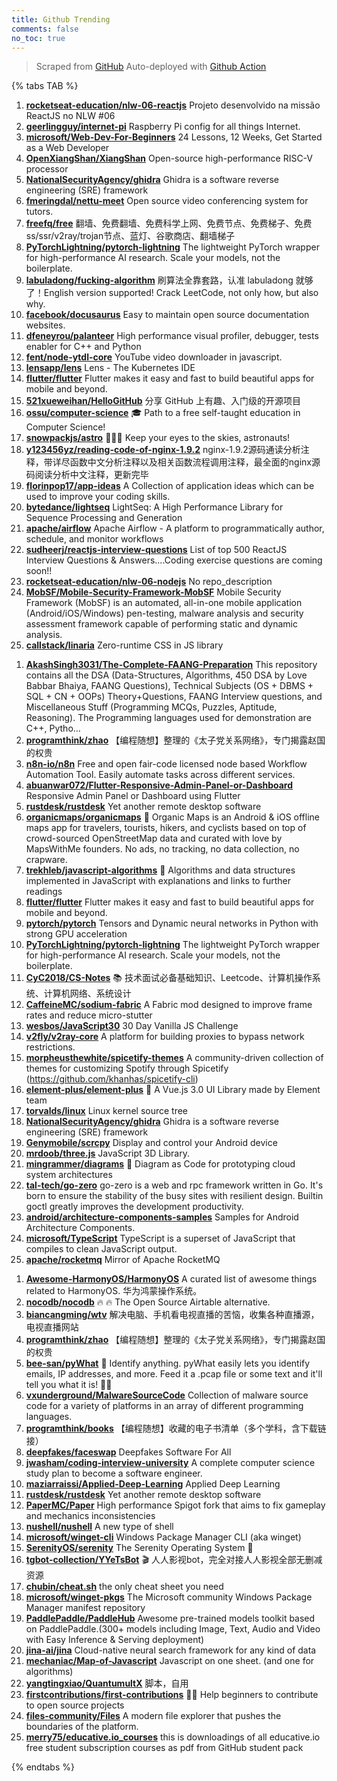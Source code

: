 ```yaml
---
title: Github Trending
comments: false
no_toc: true
---
```


> Scraped from [GitHub](https://github.com/trending)
Auto-deployed with [Github Action](https://docs.github.com/en/actions)

{% tabs TAB %}
<!-- tab Daily -->
1. [**rocketseat-education/nlw-06-reactjs**](https://github.com/rocketseat-education/nlw-06-reactjs)
Projeto desenvolvido na missão ReactJS no NLW #06
2. [**geerlingguy/internet-pi**](https://github.com/geerlingguy/internet-pi)
Raspberry Pi config for all things Internet.
3. [**microsoft/Web-Dev-For-Beginners**](https://github.com/microsoft/Web-Dev-For-Beginners)
24 Lessons, 12 Weeks, Get Started as a Web Developer
4. [**OpenXiangShan/XiangShan**](https://github.com/OpenXiangShan/XiangShan)
Open-source high-performance RISC-V processor
5. [**NationalSecurityAgency/ghidra**](https://github.com/NationalSecurityAgency/ghidra)
Ghidra is a software reverse engineering (SRE) framework
6. [**fmeringdal/nettu-meet**](https://github.com/fmeringdal/nettu-meet)
Open source video conferencing system for tutors.
7. [**freefq/free**](https://github.com/freefq/free)
翻墙、免费翻墙、免费科学上网、免费节点、免费梯子、免费ss/ssr/v2ray/trojan节点、蓝灯、谷歌商店、翻墙梯子
8. [**PyTorchLightning/pytorch-lightning**](https://github.com/PyTorchLightning/pytorch-lightning)
The lightweight PyTorch wrapper for high-performance AI research. Scale your models, not the boilerplate.
9. [**labuladong/fucking-algorithm**](https://github.com/labuladong/fucking-algorithm)
刷算法全靠套路，认准 labuladong 就够了！English version supported! Crack LeetCode, not only how, but also why.
10. [**facebook/docusaurus**](https://github.com/facebook/docusaurus)
Easy to maintain open source documentation websites.
11. [**dfeneyrou/palanteer**](https://github.com/dfeneyrou/palanteer)
High performance visual profiler, debugger, tests enabler for C++ and Python
12. [**fent/node-ytdl-core**](https://github.com/fent/node-ytdl-core)
YouTube video downloader in javascript.
13. [**lensapp/lens**](https://github.com/lensapp/lens)
Lens - The Kubernetes IDE
14. [**flutter/flutter**](https://github.com/flutter/flutter)
Flutter makes it easy and fast to build beautiful apps for mobile and beyond.
15. [**521xueweihan/HelloGitHub**](https://github.com/521xueweihan/HelloGitHub)
分享 GitHub 上有趣、入门级的开源项目
16. [**ossu/computer-science**](https://github.com/ossu/computer-science)
🎓 Path to a free self-taught education in Computer Science!
17. [**snowpackjs/astro**](https://github.com/snowpackjs/astro)
🚀🧑‍🚀 Keep your eyes to the skies, astronauts!
18. [**y123456yz/reading-code-of-nginx-1.9.2**](https://github.com/y123456yz/reading-code-of-nginx-1.9.2)
nginx-1.9.2源码通读分析注释，带详尽函数中文分析注释以及相关函数流程调用注释，最全面的nginx源码阅读分析中文注释，更新完毕
19. [**florinpop17/app-ideas**](https://github.com/florinpop17/app-ideas)
A Collection of application ideas which can be used to improve your coding skills.
20. [**bytedance/lightseq**](https://github.com/bytedance/lightseq)
LightSeq: A High Performance Library for Sequence Processing and Generation
21. [**apache/airflow**](https://github.com/apache/airflow)
Apache Airflow - A platform to programmatically author, schedule, and monitor workflows
22. [**sudheerj/reactjs-interview-questions**](https://github.com/sudheerj/reactjs-interview-questions)
List of top 500 ReactJS Interview Questions & Answers....Coding exercise questions are coming soon!!
23. [**rocketseat-education/nlw-06-nodejs**](https://github.com/rocketseat-education/nlw-06-nodejs)
No repo_description
24. [**MobSF/Mobile-Security-Framework-MobSF**](https://github.com/MobSF/Mobile-Security-Framework-MobSF)
Mobile Security Framework (MobSF) is an automated, all-in-one mobile application (Android/iOS/Windows) pen-testing, malware analysis and security assessment framework capable of performing static and dynamic analysis.
25. [**callstack/linaria**](https://github.com/callstack/linaria)
Zero-runtime CSS in JS library
<!-- endtab -->
<!-- tab Weekly -->
1. [**AkashSingh3031/The-Complete-FAANG-Preparation**](https://github.com/AkashSingh3031/The-Complete-FAANG-Preparation)
This repository contains all the DSA (Data-Structures, Algorithms, 450 DSA by Love Babbar Bhaiya, FAANG Questions), Technical Subjects (OS + DBMS + SQL + CN + OOPs) Theory+Questions, FAANG Interview questions, and Miscellaneous Stuff (Programming MCQs, Puzzles, Aptitude, Reasoning). The Programming languages used for demonstration are C++, Pytho…
2. [**programthink/zhao**](https://github.com/programthink/zhao)
【编程随想】整理的《太子党关系网络》，专门揭露赵国的权贵
3. [**n8n-io/n8n**](https://github.com/n8n-io/n8n)
Free and open fair-code licensed node based Workflow Automation Tool. Easily automate tasks across different services.
4. [**abuanwar072/Flutter-Responsive-Admin-Panel-or-Dashboard**](https://github.com/abuanwar072/Flutter-Responsive-Admin-Panel-or-Dashboard)
Responsive Admin Panel or Dashboard using Flutter
5. [**rustdesk/rustdesk**](https://github.com/rustdesk/rustdesk)
Yet another remote desktop software
6. [**organicmaps/organicmaps**](https://github.com/organicmaps/organicmaps)
🍃 Organic Maps is an Android & iOS offline maps app for travelers, tourists, hikers, and cyclists based on top of crowd-sourced OpenStreetMap data and curated with love by MapsWithMe founders. No ads, no tracking, no data collection, no crapware.
7. [**trekhleb/javascript-algorithms**](https://github.com/trekhleb/javascript-algorithms)
📝 Algorithms and data structures implemented in JavaScript with explanations and links to further readings
8. [**flutter/flutter**](https://github.com/flutter/flutter)
Flutter makes it easy and fast to build beautiful apps for mobile and beyond.
9. [**pytorch/pytorch**](https://github.com/pytorch/pytorch)
Tensors and Dynamic neural networks in Python with strong GPU acceleration
10. [**PyTorchLightning/pytorch-lightning**](https://github.com/PyTorchLightning/pytorch-lightning)
The lightweight PyTorch wrapper for high-performance AI research. Scale your models, not the boilerplate.
11. [**CyC2018/CS-Notes**](https://github.com/CyC2018/CS-Notes)
📚 技术面试必备基础知识、Leetcode、计算机操作系统、计算机网络、系统设计
12. [**CaffeineMC/sodium-fabric**](https://github.com/CaffeineMC/sodium-fabric)
A Fabric mod designed to improve frame rates and reduce micro-stutter
13. [**wesbos/JavaScript30**](https://github.com/wesbos/JavaScript30)
30 Day Vanilla JS Challenge
14. [**v2fly/v2ray-core**](https://github.com/v2fly/v2ray-core)
A platform for building proxies to bypass network restrictions.
15. [**morpheusthewhite/spicetify-themes**](https://github.com/morpheusthewhite/spicetify-themes)
A community-driven collection of themes for customizing Spotify through Spicetify (https://github.com/khanhas/spicetify-cli)
16. [**element-plus/element-plus**](https://github.com/element-plus/element-plus)
🎉 A Vue.js 3.0 UI Library made by Element team
17. [**torvalds/linux**](https://github.com/torvalds/linux)
Linux kernel source tree
18. [**NationalSecurityAgency/ghidra**](https://github.com/NationalSecurityAgency/ghidra)
Ghidra is a software reverse engineering (SRE) framework
19. [**Genymobile/scrcpy**](https://github.com/Genymobile/scrcpy)
Display and control your Android device
20. [**mrdoob/three.js**](https://github.com/mrdoob/three.js)
JavaScript 3D Library.
21. [**mingrammer/diagrams**](https://github.com/mingrammer/diagrams)
🎨 Diagram as Code for prototyping cloud system architectures
22. [**tal-tech/go-zero**](https://github.com/tal-tech/go-zero)
go-zero is a web and rpc framework written in Go. It's born to ensure the stability of the busy sites with resilient design. Builtin goctl greatly improves the development productivity.
23. [**android/architecture-components-samples**](https://github.com/android/architecture-components-samples)
Samples for Android Architecture Components.
24. [**microsoft/TypeScript**](https://github.com/microsoft/TypeScript)
TypeScript is a superset of JavaScript that compiles to clean JavaScript output.
25. [**apache/rocketmq**](https://github.com/apache/rocketmq)
Mirror of Apache RocketMQ
<!-- endtab -->
<!-- tab Monthly -->
1. [**Awesome-HarmonyOS/HarmonyOS**](https://github.com/Awesome-HarmonyOS/HarmonyOS)
A curated list of awesome things related to HarmonyOS. 华为鸿蒙操作系统。
2. [**nocodb/nocodb**](https://github.com/nocodb/nocodb)
🔥 🔥 The Open Source Airtable alternative.
3. [**biancangming/wtv**](https://github.com/biancangming/wtv)
解决电脑、手机看电视直播的苦恼，收集各种直播源，电视直播网站
4. [**programthink/zhao**](https://github.com/programthink/zhao)
【编程随想】整理的《太子党关系网络》，专门揭露赵国的权贵
5. [**bee-san/pyWhat**](https://github.com/bee-san/pyWhat)
🐸 Identify anything. pyWhat easily lets you identify emails, IP addresses, and more. Feed it a .pcap file or some text and it'll tell you what it is! 🧙‍♀️
6. [**vxunderground/MalwareSourceCode**](https://github.com/vxunderground/MalwareSourceCode)
Collection of malware source code for a variety of platforms in an array of different programming languages.
7. [**programthink/books**](https://github.com/programthink/books)
【编程随想】收藏的电子书清单（多个学科，含下载链接）
8. [**deepfakes/faceswap**](https://github.com/deepfakes/faceswap)
Deepfakes Software For All
9. [**jwasham/coding-interview-university**](https://github.com/jwasham/coding-interview-university)
A complete computer science study plan to become a software engineer.
10. [**maziarraissi/Applied-Deep-Learning**](https://github.com/maziarraissi/Applied-Deep-Learning)
Applied Deep Learning
11. [**rustdesk/rustdesk**](https://github.com/rustdesk/rustdesk)
Yet another remote desktop software
12. [**PaperMC/Paper**](https://github.com/PaperMC/Paper)
High performance Spigot fork that aims to fix gameplay and mechanics inconsistencies
13. [**nushell/nushell**](https://github.com/nushell/nushell)
A new type of shell
14. [**microsoft/winget-cli**](https://github.com/microsoft/winget-cli)
Windows Package Manager CLI (aka winget)
15. [**SerenityOS/serenity**](https://github.com/SerenityOS/serenity)
The Serenity Operating System 🐞
16. [**tgbot-collection/YYeTsBot**](https://github.com/tgbot-collection/YYeTsBot)
🎬 人人影视bot，完全对接人人影视全部无删减资源
17. [**chubin/cheat.sh**](https://github.com/chubin/cheat.sh)
the only cheat sheet you need
18. [**microsoft/winget-pkgs**](https://github.com/microsoft/winget-pkgs)
The Microsoft community Windows Package Manager manifest repository
19. [**PaddlePaddle/PaddleHub**](https://github.com/PaddlePaddle/PaddleHub)
Awesome pre-trained models toolkit based on PaddlePaddle.(300+ models including Image, Text, Audio and Video with Easy Inference & Serving deployment)
20. [**jina-ai/jina**](https://github.com/jina-ai/jina)
Cloud-native neural search framework for any kind of data
21. [**mechaniac/Map-of-Javascript**](https://github.com/mechaniac/Map-of-Javascript)
Javascript on one sheet. (and one for algorithms)
22. [**yangtingxiao/QuantumultX**](https://github.com/yangtingxiao/QuantumultX)
脚本，自用
23. [**firstcontributions/first-contributions**](https://github.com/firstcontributions/first-contributions)
🚀✨ Help beginners to contribute to open source projects
24. [**files-community/Files**](https://github.com/files-community/Files)
A modern file explorer that pushes the boundaries of the platform.
25. [**merry75/educative.io_courses**](https://github.com/merry75/educative.io_courses)
this is downloadings of all educative.io free student subscription courses as pdf from GitHub student pack
<!-- endtab -->
{% endtabs %}
